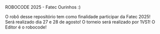ROBOCODE 2025 - Fatec Ourinhos :)



O robô desse repositório tem como finalidade participar da Fatec 2025! 
Será realizado dia 27 e 28 de agosto! O torneio será realizado por 1VS1! O Editor é o robocode!


